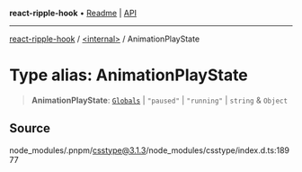 **react-ripple-hook** • [Readme](../../README.md) \| [API](../../globals.md)

***

[react-ripple-hook](../../README.md) / [\<internal\>](../README.md) / AnimationPlayState

# Type alias: AnimationPlayState

> **AnimationPlayState**: [`Globals`](Globals.md) \| `"paused"` \| `"running"` \| `string` & `Object`

## Source

node\_modules/.pnpm/csstype@3.1.3/node\_modules/csstype/index.d.ts:18977
